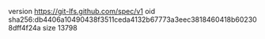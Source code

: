 version https://git-lfs.github.com/spec/v1
oid sha256:db4406a10490438f3511ceda4132b67773a3eec3818460418b602308dff4f24a
size 13798
